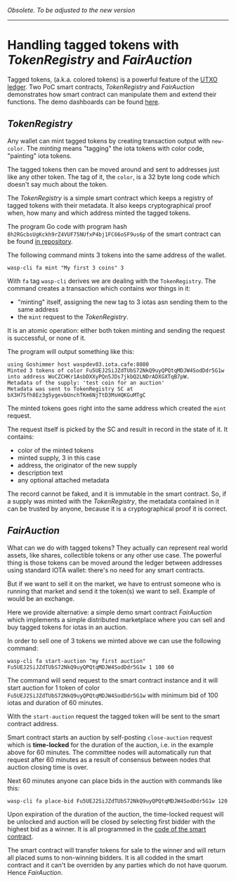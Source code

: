 _Obsolete. To be adjusted to the new version_

----

# Handling tagged tokens with _TokenRegistry_ and _FairAuction_

Tagged tokens, (a.k.a. colored tokens) is a powerful feature of the [UTXO ledger](../../misc/utxo.md).
Two PoC smart contracts, _TokenRegistry_ and _FairAuction_ demonstrates how smart contract can manipulate them and 
extend their functions. The demo dashboards can be found [here](http://waspdev01.iota.cafe:10000).

## _TokenRegistry_

Any wallet can mint tagged tokens by creating transaction output with `new-color`. The _minting_
means "tagging" the iota tokens with color code, "painting" iota tokens.

The tagged tokens then can be moved around and sent to addresses just like any other token. 
The tag of it, the `color`, is a 32 byte long code which doesn't say much about the token.

The _TokenRegistry_ is a simple smart contract which keeps a registry of tagged tokens with their metadata.
It also keeps cryptographical proof when, how many and which address minted the tagged tokens. 

The program Go code with program hash `8h2RGcbsUgKckh9rZ4VUF75NUfxP4bj1FC66oSF9us6p` of the smart contract
can be found [in repository](https://github.com/iotaledger/wasp/blob/master/packages/vm/examples/tokenregistry/impl.go).

The following command mints 3 tokens into the same address of the wallet.
 
`wasp-cli fa mint "My first 3 coins" 3`

With `fa` tag `wasp-cli` derives we are dealing with the `TokenRegistry`.
The  command creates a transaction which contains wor things in it:
- "minting" itself, assigning the new tag to 3 iotas asn sending them to the same address
- the `mint` request to the _TokenRegistry_.

It is an atomic operation: either both token minting and sending the request is successful, or none of it.

The program will output something like this:
```
using Goshimmer host waspdev03.iota.cafe:8080
Minted 3 tokens of color Fu5UEJ2SiJZdTUbS72NkQ9uyQPQtqMDJW4SodDdr5G1w into address WoCZCHKr1AsbDXXyPQn5JDs7jkbQ2LNDrADXGXTqB7pW.
Metadata of the supply: 'test coin for an auction'
Metadata was sent to TokenRegistry SC at bX3H7Sfh8Ez3g5ygevbUnchTKm6NjTtD3MsHQKGuMTgC
```

The minted tokens goes right into the same address which created the `mint` request.

The request itself is picked by the SC and result in record in the state of it. It contains:
- color of the minted tokens
- minted supply, 3 in this case
- address, the originator of the new supply
- description text
- any optional attached metadata

The record cannot be faked, and it is immutable in the smart contract. 
So, if a supply was minted with the _TokenRegistry_,
the metadata contained in it can be trusted by anyone, because it is a cryptographical proof it is correct.

## _FairAuction_

What can we do with tagged tokens? They actually can represent real world assets, like shares, 
collectible tokens or any other use case. The powerful thing is those tokens can be moved around the ledger
between addresses using standard IOTA wallet: there's no need for any smart contracts.

But if we want to sell it on the market, we have to entrust someone who is running that market and send it the
token(s) we want to sell. Example of would be an exchange.

Here we provide alternative: a simple demo smart contract _FairAuction_ which implements a simple 
distributed marketplace where you can sell and buy tagged tokens for iotas in an auction.

In order to sell one of 3 tokens we minted above we can use the following command:

`wasp-cli fa start-auction "my first auction" Fu5UEJ2SiJZdTUbS72NkQ9uyQPQtqMDJW4SodDdr5G1w 1 100 60` 

The command will send request to the smart contract instance and it will start auction for 1 token of
color `Fu5UEJ2SiJZdTUbS72NkQ9uyQPQtqMDJW4SodDdr5G1w` with minimum bid of 100 iotas and duration of 60 minutes.

With the `start-auction` request the tagged token will be sent to the smart contract address. 

Smart contract starts an auction by self-posting `close-auction` request which is **time-locked** for the duration
of the auction, i.e. in the example above for 60 minutes. 
The committee nodes will automatically run that request after 60 minutes as a result of consensus between nodes that 
auction closing time is over.  

Next 60 minutes anyone can place bids in the auction with commands like this:

`wasp-cli fa place-bid Fu5UEJ2SiJZdTUbS72NkQ9uyQPQtqMDJW4SodDdr5G1w 120`

Upon expiration of the duration of the auction, the time-locked request will be unlocked and 
auction will be closed by selecting first bidder with the highest bid as a winner. 
It is all programmed in the [code of the smart contract](https://github.com/iotaledger/wasp/blob/develop/packages/vm/examples/fairauction/impl.go).

The smart contract will transfer tokens for sale to the winner and will return all placed sums to non-winning bidders. 
It is all codded in the smart contract and it can't be overriden by any parties which do not have quorum. 
Hence _FairAuction_.

   
  

